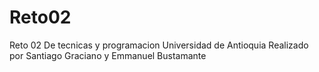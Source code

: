 # Reto02
Reto 02 De tecnicas y programacion Universidad de Antioquia
Realizado por Santiago Graciano
y Emmanuel Bustamante
